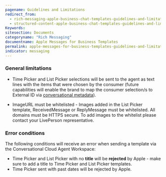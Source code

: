 ```yaml
---
pagename: Guidelines and Limitations
redirect_from:
  - rich-messaging-apple-business-chat-templates-guidelines-and-limitations.html
  - structured-content-apple-business-chat-templates-guidelines-and-limitations.html
Keywords:
sitesection: Documents
categoryname: "Rich Messaging"
documentname: Apple Messages for Business Templates
permalink: apple-messages-for-business-templates-guidelines-and-limitations.html
indicator: messaging
---
```


### General limitations

* Time Picker and List Picker selections will be sent to the agent as text lines with the items that were chosen by the consumer (future capabilities will enable the brand to map the consumer selection/s to External ID via [conversational metadata](guides-conversation-metadata-guide.html)).

* ImageURL must be whitelisted - Images added in the List Picker template, ReceivedMessage or ReplyMessage must be whitelisted. All domains must be HTTPS secure. To add images to the whitelist please contact your LivePerson representative.

### Error conditions

The following conditions will receive an error when sending a template via the Conversational Cloud Agent Workspace:

* Time Picker and List Picker with no **title** will be **rejected** by Apple - make sure to add a title to Time Picker and List Picker templates.
* Time Picker sent with past dates will be rejected by Apple.
